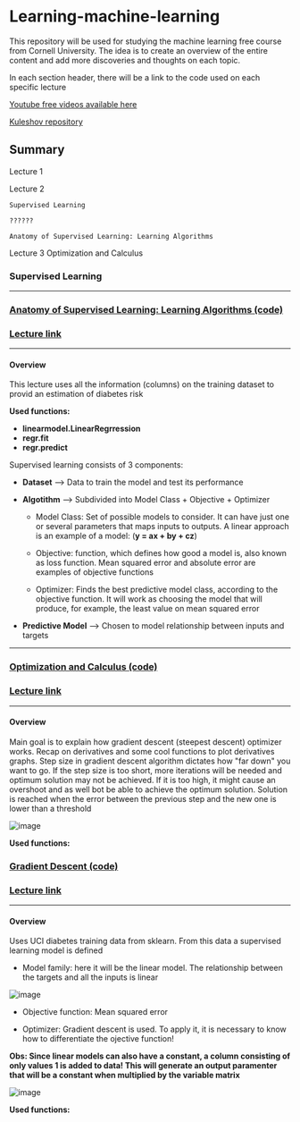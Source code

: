 # Learning-machine-learning

This repository will be used for studying the machine learning free course from Cornell University. The idea is to create an overview of the entire content and add more discoveries and thoughts on each topic. 

In each section header, there will be a link to the code used on each specific lecture

[Youtube free videos available here](https://www.youtube.com/watch?v=vcE9WGbi4QY)

[Kuleshov repository](https://github.com/kuleshov/cornell-cs5785-applied-ml)


## Summary

Lecture 1

Lecture 2

    Supervised Learning

    ??????

    Anatomy of Supervised Learning: Learning Algorithms

Lecture 3
    Optimization and Calculus

### Supervised Learning
-------------------------------------------------------------------------------------------------------------------

### [Anatomy of Supervised Learning: Learning Algorithms (code)](https://github.com/sonitaills/Learning-machine-learning/blob/main/Lecture%202%20part%203%20-%20Anathomy%20of%20supervised%20learning.ipynb) 

### [Lecture link](https://www.youtube.com/watch?v=PED1OYvQUX4)
-------------------------------------------------------------------------------------------------------------------

#### Overview

This lecture uses all the information (columns) on the training dataset to provid an estimation of diabetes risk

**Used functions:**

- **linearmodel.LinearRegrression**
- **regr.fit**
- **regr.predict** 

Supervised learning consists of 3 components:

- **Dataset** --> Data to train the model and test its performance

- **Algotithm** --> Subdivided into Model Class + Objective + Optimizer

  - Model Class: Set of possible models to consider. It can have just one or several parameters that maps inputs to outputs. A linear approach is an example of a model: (**y = ax + by + cz**)

  - Objective: function, which defines how good a model is, also known as loss function. Mean squared error and absolute error are examples of objective functions

  - Optimizer: Finds the best predictive model class, according to the objective function. It will work as choosing the model that will produce, for example, the least value on mean squared error

- **Predictive Model** --> Chosen to model relationship between inputs and targets
-------------------------------------------------------------------------------------------------------------------

### [Optimization and Calculus (code)](https://github.com/sonitaills/Learning-machine-learning/blob/main/Lecture%203%20-%20part%201%20-%20Optimization%20and%20Calculus.ipynb) 

### [Lecture link](https://www.youtube.com/watch?v=E5hU0AesA-I)
-------------------------------------------------------------------------------------------------------------------

#### Overview

Main goal is to explain how gradient descent (steepest descent) optimizer works. Recap on derivatives and some cool functions to plot derivatives graphs.
Step size in gradient descent algorithm dictates how "far down" you want to go. If the step size is too short, more iterations will be needed and optimum solution
may not be achieved. If it is too high, it might cause an overshoot and as well bot be able to achieve the optimum solution. Solution is reached when the error between the 
previous step and the new one is lower than a threshold

![image](https://user-images.githubusercontent.com/46113694/125006266-13339180-e034-11eb-8c6b-4db740c968a4.png)

**Used functions:**

### [Gradient Descent (code)](https://github.com/sonitaills/Learning-machine-learning/blob/main/Lecture%203%20part%202%20-%20Gradient%20descent.ipynb) 

### [Lecture link](https://www.youtube.com/watch?v=B3w5Zzuqi-E&t=2s)
-------------------------------------------------------------------------------------------------------------------

#### Overview
Uses UCI diabetes training data from sklearn. From this data a supervised learning model is defined

- Model family: here it will be the linear model. The relationship between the targets and all the inputs is linear

![image](https://user-images.githubusercontent.com/46113694/125005013-1c6f2f00-e031-11eb-96c0-2f96e38a1b40.png)

- Objective function: Mean squared error

- Optimizer: Gradient descent is used. To apply it, it is necessary to know how to differentiate the ojective function!

**Obs: Since linear models can also have a constant, a column consisting of only values 1 is added to data! This will generate an output paramenter that will be a constant when multiplied by the variable matrix**

![image](https://user-images.githubusercontent.com/46113694/125009453-f51d5f80-e03a-11eb-973d-8541fb6dc3bd.png)


**Used functions:**


